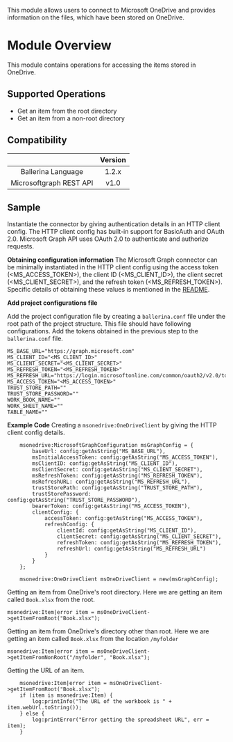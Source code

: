 This module allows users to connect to Microsoft OneDrive and provides information on the files, which have been stored on OneDrive.

# Module Overview
This module contains operations for accessing the items stored in OneDrive.

## Supported Operations
- Get an item from the root directory
- Get an item from a non-root directory

## Compatibility
|                     |    Version     |
|:-------------------:|:--------------:|
| Ballerina Language  | 1.2.x   |
| Microsoftgraph REST API | v1.0          |

## Sample
Instantiate the connector by giving authentication details in an HTTP client config. The HTTP client config has built-in support for BasicAuth and OAuth 2.0. Microsoft Graph API uses OAuth 2.0 to authenticate and authorize requests. 

**Obtaining configuration information**
The Microsoft Graph connector can be minimally instantiated in the HTTP client config using the access token (\<MS_ACCESS_TOKEN>), the client ID (\<MS_CLIENT_ID>), the client secret (\<MS_CLIENT_SECRET>), and the refresh token (\<MS_REFRESH_TOKEN>). Specific details of obtaining these values is mentioned in the [README](https://github.com/ballerina-platform/module-microsoftgraph/blob/master/README.md).

**Add project configurations file**

Add the project configuration file by creating a `ballerina.conf` file under the root path of the project structure. This file should have following configurations. Add the tokens obtained in the previous step to the `ballerina.conf` file.

```
MS_BASE_URL="https://graph.microsoft.com"
MS_CLIENT_ID="<MS_CLIENT_ID>"
MS_CLIENT_SECRET="<MS_CLIENT_SECRET>"
MS_REFRESH_TOKEN="<MS_REFRESH_TOKEN>"
MS_REFRESH_URL="https://login.microsoftonline.com/common/oauth2/v2.0/token"
MS_ACCESS_TOKEN="<MS_ACCESS_TOKEN>"
TRUST_STORE_PATH=""
TRUST_STORE_PASSWORD=""
WORK_BOOK_NAME=""
WORK_SHEET_NAME=""
TABLE_NAME=""
```

**Example Code**
Creating a `msonedrive:OneDriveClient` by giving the HTTP client config details.

```
    msonedrive:MicrosoftGraphConfiguration msGraphConfig = {
        baseUrl: config:getAsString("MS_BASE_URL"),
        msInitialAccessToken: config:getAsString("MS_ACCESS_TOKEN"),
        msClientID: config:getAsString("MS_CLIENT_ID"),
        msClientSecret: config:getAsString("MS_CLIENT_SECRET"),
        msRefreshToken: config:getAsString("MS_REFRESH_TOKEN"),
        msRefreshURL: config:getAsString("MS_REFRESH_URL"),
        trustStorePath: config:getAsString("TRUST_STORE_PATH"),
        trustStorePassword: config:getAsString("TRUST_STORE_PASSWORD"),
        bearerToken: config:getAsString("MS_ACCESS_TOKEN"),
        clientConfig: {
            accessToken: config:getAsString("MS_ACCESS_TOKEN"),
            refreshConfig: {
                clientId: config:getAsString("MS_CLIENT_ID"),
                clientSecret: config:getAsString("MS_CLIENT_SECRET"),
                refreshToken: config:getAsString("MS_REFRESH_TOKEN"),
                refreshUrl: config:getAsString("MS_REFRESH_URL")
            }
        }
    };

    msonedrive:OneDriveClient msOneDriveClient = new(msGraphConfig);
```

Getting an item from OneDrive's root directory. Here we are getting an item called `Book.xlsx` from the root.

```msonedrive:Item|error item = msOneDriveClient->getItemFromRoot("Book.xlsx");```

Getting an item from OneDrive's directory other than root. Here we are getting an item called `Book.xlsx` from the location `/myfolder`

```msonedrive:Item|error item = msOneDriveClient->getItemFromNonRoot("/myfolder", "Book.xlsx");```

Getting the URL of an item.

```
    msonedrive:Item|error item = msOneDriveClient->getItemFromRoot("Book.xlsx");
    if (item is msonedrive:Item) {
        log:printInfo("The URL of the workbook is " + item.webUrl.toString());
    } else {
        log:printError("Error getting the spreadsheet URL", err = item);
    }
```
